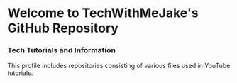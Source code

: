 # Welcome to TechWithMeJake's GitHub Repository

### Tech Tutorials and Information

This profile includes repositories consisting of various files used in YouTube tutorials.